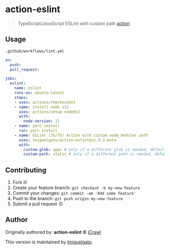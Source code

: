 # action-eslint
> TypeScript/JavaScript ESLint with custom path [action](https://github.com/features/actions)

## Usage

`.github/workflows/lint.yml`
```yml
on:
  push:
  pull_request:

jobs:
  eslint:
    name: eslint
    runs-on: ubuntu-latest
    steps:
    - uses: actions/checkout@v1
    - name: install node v12
      uses: actions/setup-node@v1
      with:
        node-version: 12
    - name: yarn install
      run: yarn install
    - name: ESLint (JS/TS) Action with custom node_modules path
      uses: lmiguelgato/action-eslint@v1.9.2-beta
      with:
        custom-glob: apps # only if a different glob is needed, default: src
        custom-path: static # only if a different path is needed, default is the root directory
```

## Contributing

1. Fork it!
2. Create your feature branch: `git checkout -b my-new-feature`
3. Commit your changes: `git commit -am 'Add some feature'`
4. Push to the branch: `git push origin my-new-feature`
5. Submit a pull request :D

## Author
Originally authored by:
**action-eslint** © [iCrawl](https://github.com/iCrawl)

This version is maintained by [lmiguelgato](https://github.com/lmiguelgato).
